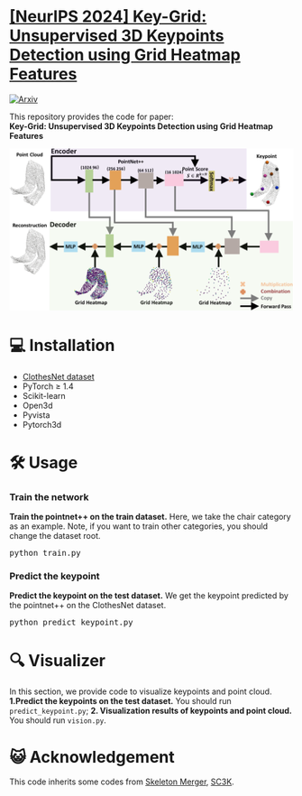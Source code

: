# <a href="https://jackhck.github.io/keygrid.github.io/"> [NeurIPS 2024] Key-Grid: Unsupervised 3D Keypoints Detection using Grid Heatmap Features</a>
[![Arxiv](https://img.shields.io/badge/ArXiv-2109.11377-orange.svg)](https://arxiv.org/abs/2410.02237) 

This repository provides the  code for paper: <br>
**Key-Grid: Unsupervised 3D Keypoints Detection using Grid Heatmap Features**
<p align="center">
    <img src="./image/allmethod.png" width="1000"><br>
  

# 💻 Installation

* [ClothesNet dataset](https://sites.google.com/view/clothesnet/home)
* PyTorch ≥ 1.4
* Scikit-learn
* Open3d
* Pyvista
* Pytorch3d

# 🛠️ Usage

### Train the network
**Train the pointnet++ on the train dataset.** Here, we take the chair category as an example. Note, if you want to train other categories, you should change the dataset root.
<pre>
python train.py 
</pre>
### Predict the keypoint
**Predict the keypoint on the test dataset.** We get the keypoint predicted by the pointnet++ on the ClothesNet dataset.
<pre>
python predict_keypoint.py  
</pre>

# 🔍 Visualizer
In this section, we provide code to visualize keypoints and point cloud. **1.Predict the keypoints on the test dataset.** 
You should run  `predict_keypoint.py`; **2. Visualization results of keypoints and point cloud.** You should run  `vision.py`.

# 😺 Acknowledgement
This code inherits some codes from [Skeleton Merger](https://github.com/eliphatfs/SkeletonMerger), [SC3K](https://github.com/IIT-PAVIS/SC3K).
